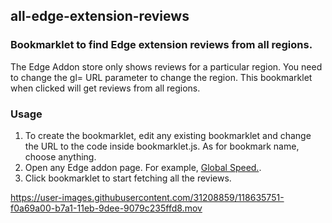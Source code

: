 ## all-edge-extension-reviews

### Bookmarklet to find Edge extension reviews from all regions. 

The Edge Addon store only shows reviews for a particular region. You need to change the gl= URL parameter to change the region. This bookmarklet when clicked will get reviews from all regions. 

### Usage 
1. To create the bookmarklet, edit any existing bookmarklet and change the URL to the code inside bookmarklet.js. As for bookmark name, choose anything.  
2. Open any Edge addon page. For example, [Global Speed.](https://microsoftedge.microsoft.com/addons/detail/global-speed/mjhlabbcmjflkpjknnicihkfnmbdfced).
3. Click bookmarklet to start fetching all the reviews. 


https://user-images.githubusercontent.com/31208859/118635751-f0a69a00-b7a1-11eb-9dee-9079c235ffd8.mov

